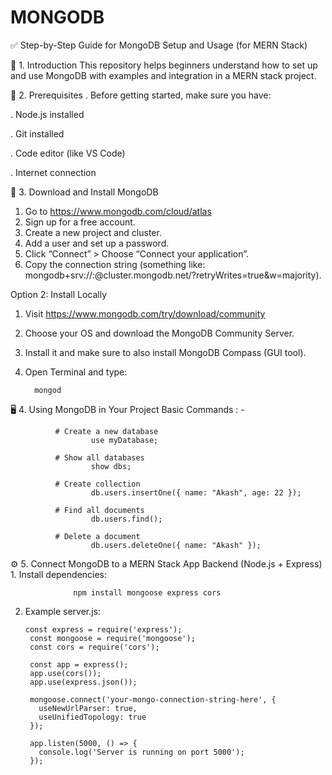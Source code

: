 # MONGODB
✅ Step-by-Step Guide for MongoDB Setup and Usage (for MERN Stack)

📌 1. Introduction
This repository helps beginners understand how to set up and use MongoDB with examples and integration in a MERN stack project.

🧰 2. Prerequisites
  . Before getting started, make sure you have:

  . Node.js installed

  . Git installed

  . Code editor (like VS Code)

  . Internet connection

🔽 3. Download and Install MongoDB

   1. Go to https://www.mongodb.com/cloud/atlas
   2. Sign up for a free account.
   3. Create a new project and cluster.
   4. Add a user and set up a password.
   5. Click “Connect” > Choose “Connect your application”.
   6. Copy the connection string (something like: mongodb+srv://<username>:<password>@cluster.mongodb.net/?retryWrites=true&w=majority).

Option 2: Install Locally
  1. Visit https://www.mongodb.com/try/download/community
  2. Choose your OS and download the MongoDB Community Server.
  3. Install it and make sure to also install MongoDB Compass (GUI tool).
  4. Open Terminal and type:

           mongod


🖥️ 4. Using MongoDB in Your Project
    Basic Commands : - 

              # Create a new database
                      use myDatabase;
                              
              # Show all databases
                      show dbs;
                              
              # Create collection
                      db.users.insertOne({ name: "Akash", age: 22 });
                              
              # Find all documents
                      db.users.find();
                              
              # Delete a document
                      db.users.deleteOne({ name: "Akash" });


⚙️ 5. Connect MongoDB to a MERN Stack App
    Backend (Node.js + Express)
        1. Install dependencies:
        
                  npm install mongoose express cors

  2. Example server.js:

         const express = require('express');
          const mongoose = require('mongoose');
          const cors = require('cors');
          
          const app = express();
          app.use(cors());
          app.use(express.json());
          
          mongoose.connect('your-mongo-connection-string-here', {
            useNewUrlParser: true,
            useUnifiedTopology: true
          });
          
          app.listen(5000, () => {
            console.log('Server is running on port 5000');
          });


              
